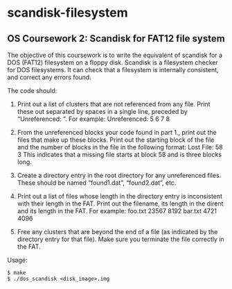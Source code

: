 # scandisk-filesystem

## OS Coursework 2: Scandisk for FAT12 file system

The objective of this coursework is to write the equivalent of scandisk for a DOS (FAT12) filesystem on a floppy disk. Scandisk is a filesystem checker for DOS filesystems. It can check that a filesystem is internally consistent, and correct any errors found.

The code should:

1. Print out a list of clusters that are not referenced from any file. Print these out separated by spaces in a single line, preceded by “Unreferenced: ”. For example: 
     Unreferenced: 5 6 7 8

2. From the unreferenced blocks your code found in part 1., print out the files that make up these blocks. Print out the starting block of the file and the number of blocks in the file in the following format:
     Lost File: 58 3
     This indicates that a missing file starts at block 58 and is three blocks long.

3. Create a directory entry in the root directory for any unreferenced files. These should be named “found1.dat”, “found2.dat”, etc.

4. Print out a list of files whose length in the directory entry is inconsistent with their length in the FAT. Print out the filename, its length in the dirent and its length in the FAT. For example:
     foo.txt 23567 8192
     bar.txt 4721 4096

5. Free any clusters that are beyond the end of a file (as indicated by the directory entry for that file). Make sure you terminate the file correctly in the FAT.

Usage:
```
$ make
$ ./dos_scandisk <disk_image>.img
```
